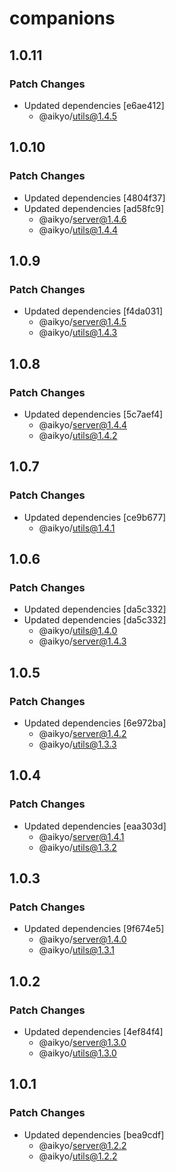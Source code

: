 # companions

## 1.0.11

### Patch Changes

- Updated dependencies [e6ae412]
  - @aikyo/utils@1.4.5

## 1.0.10

### Patch Changes

- Updated dependencies [4804f37]
- Updated dependencies [ad58fc9]
  - @aikyo/server@1.4.6
  - @aikyo/utils@1.4.4

## 1.0.9

### Patch Changes

- Updated dependencies [f4da031]
  - @aikyo/server@1.4.5
  - @aikyo/utils@1.4.3

## 1.0.8

### Patch Changes

- Updated dependencies [5c7aef4]
  - @aikyo/server@1.4.4
  - @aikyo/utils@1.4.2

## 1.0.7

### Patch Changes

- Updated dependencies [ce9b677]
  - @aikyo/utils@1.4.1

## 1.0.6

### Patch Changes

- Updated dependencies [da5c332]
- Updated dependencies [da5c332]
  - @aikyo/utils@1.4.0
  - @aikyo/server@1.4.3

## 1.0.5

### Patch Changes

- Updated dependencies [6e972ba]
  - @aikyo/server@1.4.2
  - @aikyo/utils@1.3.3

## 1.0.4

### Patch Changes

- Updated dependencies [eaa303d]
  - @aikyo/server@1.4.1
  - @aikyo/utils@1.3.2

## 1.0.3

### Patch Changes

- Updated dependencies [9f674e5]
  - @aikyo/server@1.4.0
  - @aikyo/utils@1.3.1

## 1.0.2

### Patch Changes

- Updated dependencies [4ef84f4]
  - @aikyo/server@1.3.0
  - @aikyo/utils@1.3.0

## 1.0.1

### Patch Changes

- Updated dependencies [bea9cdf]
  - @aikyo/server@1.2.2
  - @aikyo/utils@1.2.2
